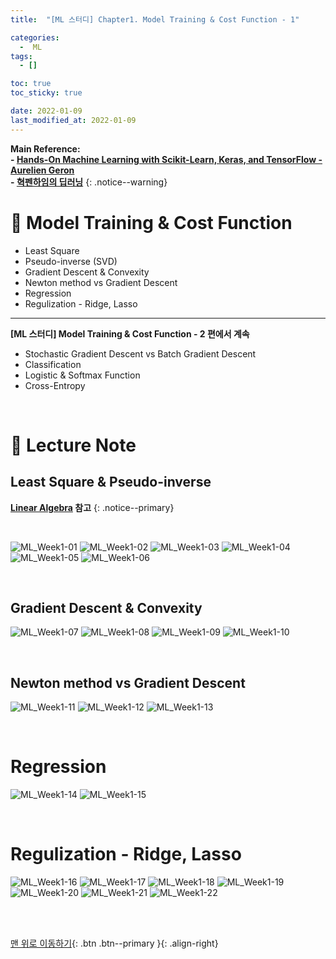 ```yaml
---
title:  "[ML 스터디] Chapter1. Model Training & Cost Function - 1" 

categories:
  -  ML
tags:
  - []

toc: true
toc_sticky: true

date: 2022-01-09
last_modified_at: 2022-01-09
---
```


**Main Reference: <br>- [Hands-On Machine Learning with Scikit-Learn, Keras, and TensorFlow - Aurelien Geron](http://www.kyobobook.co.kr/product/detailViewKor.laf?ejkGb=KOR&mallGb=KOR&barcode=9791162242964&orderClick=LEa&Kc=) <br>- [혁펜하임의 딥러닝](https://www.youtube.com/watch?v=IJRxpLgT7oE&list=PL_iJu012NOxdDZEygsVG4jS8srnSdIgdn)**
{: .notice--warning}



# 🚌 Model Training & Cost Function
- Least Square
- Pseudo-inverse (SVD)
- Gradient Descent & Convexity
- Newton method vs Gradient Descent
- Regression
- Regulization - Ridge, Lasso

***
**[ML 스터디] Model Training & Cost Function - 2 편에서 계속**

- Stochastic Gradient Descent vs Batch Gradient Descent
- Classification
- Logistic & Softmax Function
- Cross-Entropy


<br>


# 🚌 Lecture Note

## Least Square & Pseudo-inverse

**[Linear Algebra](https://inhopp.github.io/categories/linear-algebra) 참고**
{: .notice--primary}


<br>

![ML_Week1-01](https://user-images.githubusercontent.com/96368476/149627459-1706ef36-f8bd-49a5-86bb-154c0e23ea07.jpg)
![ML_Week1-02](https://user-images.githubusercontent.com/96368476/149627463-be971f1a-3979-4e08-9ccb-93e8bcfe6b38.jpg)
![ML_Week1-03](https://user-images.githubusercontent.com/96368476/149627467-71015c7b-b44b-469c-9de9-556eb0ecfbfb.jpg)
![ML_Week1-04](https://user-images.githubusercontent.com/96368476/149627471-514533f4-7e63-4bdb-9b5e-4e9515eae094.jpg)
![ML_Week1-05](https://user-images.githubusercontent.com/96368476/149627475-b9312162-1c1f-4e98-95c3-be34ffda8af9.jpg)
![ML_Week1-06](https://user-images.githubusercontent.com/96368476/149627477-4079adbc-19a6-47ac-9a3a-a930266b8c95.jpg)


<br>

## Gradient Descent & Convexity

![ML_Week1-07](https://user-images.githubusercontent.com/96368476/149627602-140ae2b5-df82-4756-a578-6b1a6fd48026.jpg)
![ML_Week1-08](https://user-images.githubusercontent.com/96368476/149627603-f92bfb36-bbe3-42d6-90f1-d86bfb406cba.jpg)
![ML_Week1-09](https://user-images.githubusercontent.com/96368476/149627606-b0bb40dd-8ca0-4ea2-af03-7db546de56f8.jpg)
![ML_Week1-10](https://user-images.githubusercontent.com/96368476/149627608-e3823735-3aa6-471e-9b53-994766414515.jpg)

<br>

## Newton method vs Gradient Descent

![ML_Week1-11](https://user-images.githubusercontent.com/96368476/149627644-10288467-94e3-47b7-9603-39844f33c60e.jpg)
![ML_Week1-12](https://user-images.githubusercontent.com/96368476/149627649-c4fe24d4-b3e1-448d-a3f2-f6f14abab461.jpg)
![ML_Week1-13](https://user-images.githubusercontent.com/96368476/149627651-ac5a42b1-a0c0-4ec6-b138-5c809e83445f.jpg)

<br>

# Regression

![ML_Week1-14](https://user-images.githubusercontent.com/96368476/149627691-b70d68af-56ea-454e-b84e-ad992bd0cf8a.jpg)
![ML_Week1-15](https://user-images.githubusercontent.com/96368476/149627695-ba68beac-655e-4322-989f-b3423e5c421b.jpg)

<br>

# Regulization - Ridge, Lasso

![ML_Week1-16](https://user-images.githubusercontent.com/96368476/149627729-853610e4-dc8f-4005-a260-f8266e2697a3.jpg)
![ML_Week1-17](https://user-images.githubusercontent.com/96368476/149627731-3c1ced79-bcf6-4d2b-8b3d-45af21039641.jpg)
![ML_Week1-18](https://user-images.githubusercontent.com/96368476/149627745-d7ddbbb5-1a8a-46cb-875c-ed876ee8e376.jpg)
![ML_Week1-19](https://user-images.githubusercontent.com/96368476/149627748-c8af716d-a005-40fa-ac1a-7e12f191edce.jpg)
![ML_Week1-20](https://user-images.githubusercontent.com/96368476/149627750-16d56c4e-0126-4106-9765-13d6c44aaf96.jpg)
![ML_Week1-21](https://user-images.githubusercontent.com/96368476/149627754-933fefb8-21f0-42d1-abe3-da8a3a64fa57.jpg)
![ML_Week1-22](https://user-images.githubusercontent.com/96368476/149627756-91054b42-23f1-43bf-9b06-d2c37f0d8dfc.jpg)



<br>
<br>

[맨 위로 이동하기](#){: .btn .btn--primary }{: .align-right}